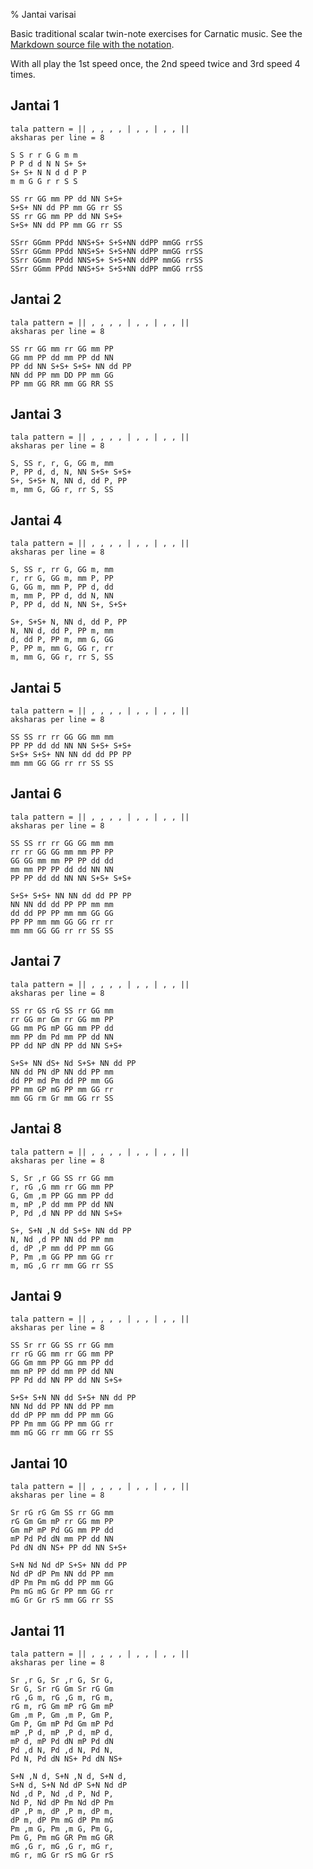 % Jantai varisai

<script src="http://sriku.org/lib/carnot/carnot.min.js"></script>

Basic traditional scalar twin-note exercises for Carnatic music.
See the [Markdown source file with the notation](jantai.md).

With all play the 1st speed once,
the 2nd speed twice and 3rd speed 4 times.

<pre class="carnot_style" hidden>
stretch = 1.25
stretch space = 0.75
</pre>

## Jantai 1

    tala pattern = || , , , , | , , | , , ||
    aksharas per line = 8
    
    S S r r G G m m 
    P P d d N N S+ S+
    S+ S+ N N d d P P 
    m m G G r r S S

    SS rr GG mm PP dd NN S+S+ 
    S+S+ NN dd PP mm GG rr SS
    SS rr GG mm PP dd NN S+S+ 
    S+S+ NN dd PP mm GG rr SS
    
    SSrr GGmm PPdd NNS+S+ S+S+NN ddPP mmGG rrSS
    SSrr GGmm PPdd NNS+S+ S+S+NN ddPP mmGG rrSS
    SSrr GGmm PPdd NNS+S+ S+S+NN ddPP mmGG rrSS
    SSrr GGmm PPdd NNS+S+ S+S+NN ddPP mmGG rrSS
    
## Jantai 2

    tala pattern = || , , , , | , , | , , ||
    aksharas per line = 8

    SS rr GG mm rr GG mm PP
    GG mm PP dd mm PP dd NN
    PP dd NN S+S+ S+S+ NN dd PP
    NN dd PP mm DD PP mm GG
    PP mm GG RR mm GG RR SS
    
## Jantai 3

    tala pattern = || , , , , | , , | , , ||
    aksharas per line = 8

    S, SS r, r, G, GG m, mm 
    P, PP d, d, N, NN S+S+ S+S+
    S+, S+S+ N, NN d, dd P, PP
    m, mm G, GG r, rr S, SS

## Jantai 4

    tala pattern = || , , , , | , , | , , ||
    aksharas per line = 8

    S, SS r, rr G, GG m, mm
    r, rr G, GG m, mm P, PP
    G, GG m, mm P, PP d, dd
    m, mm P, PP d, dd N, NN
    P, PP d, dd N, NN S+, S+S+

    S+, S+S+ N, NN d, dd P, PP
    N, NN d, dd P, PP m, mm
    d, dd P, PP m, mm G, GG
    P, PP m, mm G, GG r, rr
    m, mm G, GG r, rr S, SS

## Jantai 5

    tala pattern = || , , , , | , , | , , ||
    aksharas per line = 8

    SS SS rr rr GG GG mm mm 
    PP PP dd dd NN NN S+S+ S+S+
    S+S+ S+S+ NN NN dd dd PP PP
    mm mm GG GG rr rr SS SS
    
## Jantai 6

    tala pattern = || , , , , | , , | , , ||
    aksharas per line = 8

    SS SS rr rr GG GG mm mm 
    rr rr GG GG mm mm PP PP
    GG GG mm mm PP PP dd dd
    mm mm PP PP dd dd NN NN
    PP PP dd dd NN NN S+S+ S+S+

    S+S+ S+S+ NN NN dd dd PP PP
    NN NN dd dd PP PP mm mm
    dd dd PP PP mm mm GG GG
    PP PP mm mm GG GG rr rr
    mm mm GG GG rr rr SS SS
    
## Jantai 7

    tala pattern = || , , , , | , , | , , ||
    aksharas per line = 8

    SS rr GS rG SS rr GG mm
    rr GG mr Gm rr GG mm PP
    GG mm PG mP GG mm PP dd
    mm PP dm Pd mm PP dd NN
    PP dd NP dN PP dd NN S+S+

    S+S+ NN dS+ Nd S+S+ NN dd PP
    NN dd PN dP NN dd PP mm
    dd PP md Pm dd PP mm GG
    PP mm GP mG PP mm GG rr
    mm GG rm Gr mm GG rr SS

## Jantai 8

    tala pattern = || , , , , | , , | , , ||
    aksharas per line = 8

    S, Sr ,r GG SS rr GG mm
    r, rG ,G mm rr GG mm PP
    G, Gm ,m PP GG mm PP dd
    m, mP ,P dd mm PP dd NN
    P, Pd ,d NN PP dd NN S+S+

    S+, S+N ,N dd S+S+ NN dd PP
    N, Nd ,d PP NN dd PP mm
    d, dP ,P mm dd PP mm GG
    P, Pm ,m GG PP mm GG rr
    m, mG ,G rr mm GG rr SS

## Jantai 9

    tala pattern = || , , , , | , , | , , ||
    aksharas per line = 8

    SS Sr rr GG SS rr GG mm
    rr rG GG mm rr GG mm PP
    GG Gm mm PP GG mm PP dd
    mm mP PP dd mm PP dd NN
    PP Pd dd NN PP dd NN S+S+

    S+S+ S+N NN dd S+S+ NN dd PP
    NN Nd dd PP NN dd PP mm
    dd dP PP mm dd PP mm GG
    PP Pm mm GG PP mm GG rr
    mm mG GG rr mm GG rr SS

## Jantai 10

    tala pattern = || , , , , | , , | , , ||
    aksharas per line = 8

    Sr rG rG Gm SS rr GG mm
    rG Gm Gm mP rr GG mm PP
    Gm mP mP Pd GG mm PP dd
    mP Pd Pd dN mm PP dd NN
    Pd dN dN NS+ PP dd NN S+S+

    S+N Nd Nd dP S+S+ NN dd PP
    Nd dP dP Pm NN dd PP mm
    dP Pm Pm mG dd PP mm GG
    Pm mG mG Gr PP mm GG rr
    mG Gr Gr rS mm GG rr SS

## Jantai 11

    tala pattern = || , , , , | , , | , , ||
    aksharas per line = 8

    Sr ,r G, Sr ,r G, Sr G, 
    Sr G, Sr rG Gm Sr rG Gm
    rG ,G m, rG ,G m, rG m,
    rG m, rG Gm mP rG Gm mP
    Gm ,m P, Gm ,m P, Gm P,
    Gm P, Gm mP Pd Gm mP Pd
    mP ,P d, mP ,P d, mP d,
    mP d, mP Pd dN mP Pd dN
    Pd ,d N, Pd ,d N, Pd N,
    Pd N, Pd dN NS+ Pd dN NS+

    S+N ,N d, S+N ,N d, S+N d,
    S+N d, S+N Nd dP S+N Nd dP
    Nd ,d P, Nd ,d P, Nd P,
    Nd P, Nd dP Pm Nd dP Pm
    dP ,P m, dP ,P m, dP m,
    dP m, dP Pm mG dP Pm mG
    Pm ,m G, Pm ,m G, Pm G,
    Pm G, Pm mG GR Pm mG GR
    mG ,G r, mG ,G r, mG r,
    mG r, mG Gr rS mG Gr rS
    


 
